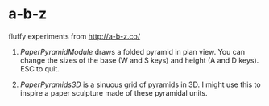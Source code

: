 # a-b-z
fluffy experiments from http://a-b-z.co/

1. *PaperPyramidModule* draws a folded pyramid in plan view. You can change the sizes of the base (W and S keys) and height (A and D keys). ESC to quit.

2. *PaperPyramids3D* is a sinuous grid of pyramids in 3D. I might use this to inspire a paper sculpture made of these pyramidal units.
